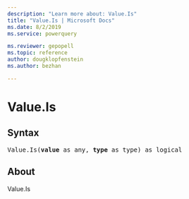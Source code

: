 ```yaml
---
description: "Learn more about: Value.Is"
title: "Value.Is | Microsoft Docs"
ms.date: 8/2/2019
ms.service: powerquery

ms.reviewer: gepopell
ms.topic: reference
author: dougklopfenstein
ms.author: bezhan

---
```

# Value.Is

## Syntax

<pre>
Value.Is(<b>value</b> as any, <b>type</b> as type) as logical
</pre> 
  
## About  
Value.Is
